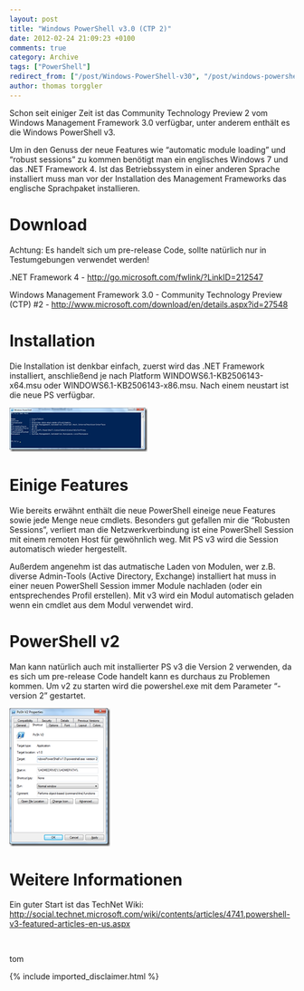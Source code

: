 ```yaml
---
layout: post
title: "Windows PowerShell v3.0 (CTP 2)"
date: 2012-02-24 21:09:23 +0100
comments: true
category: Archive
tags: ["PowerShell"]
redirect_from: ["/post/Windows-PowerShell-v30", "/post/windows-powershell-v30"]
author: thomas torggler
---
```

<!-- more -->
<p>Schon seit einiger Zeit ist das Community Technology Preview 2 vom Windows Management Framework 3.0 verfügbar, unter anderem enthält es die Windows PowerShell v3.</p>  <p>Um in den Genuss der neue Features wie “automatic module loading” und “robust sessions” zu kommen benötigt man ein englisches Windows 7 und das .NET Framework 4. Ist das Betriebssystem in einer anderen Sprache installiert muss man vor der Installation des Management Frameworks das englische Sprachpaket installieren.</p>  <h1>Download</h1>  <p>Achtung: Es handelt sich um pre-release Code, sollte natürlich nur in Testumgebungen verwendet werden!</p>  <p>.NET Framework 4 - <a href="http://go.microsoft.com/fwlink/?LinkID=212547">http://go.microsoft.com/fwlink/?LinkID=212547</a></p>  <p>Windows Management Framework 3.0 - Community Technology Preview (CTP) #2 - <a title="http://www.microsoft.com/download/en/details.aspx?id=27548" href="http://www.microsoft.com/download/en/details.aspx?id=27548">http://www.microsoft.com/download/en/details.aspx?id=27548</a></p>  <h1>Installation</h1>  <p>Die Installation ist denkbar einfach, zuerst wird das .NET Framework installiert, anschließend je nach Platform WINDOWS6.1-KB2506143-x64.msu oder WINDOWS6.1-KB2506143-x86.msu. Nach einem neustart ist die neue PS verfügbar.</p>  <p><a href="/assets/archive/image_371.png"><img style="background-image: none; border-right-width: 0px; margin: 0px; padding-left: 0px; padding-right: 0px; display: inline; border-top-width: 0px; border-bottom-width: 0px; border-left-width: 0px; padding-top: 0px" title="image" border="0" alt="image" src="/assets/archive/image_thumb_369.png" width="244" height="78" /></a></p>  <h1>Einige Features</h1>  <p>Wie bereits erwähnt enthält die neue PowerShell eineige neue Features sowie jede Menge neue cmdlets. Besonders gut gefallen mir die “Robusten Sessions”, verliert man die Netzwerkverbindung ist eine PowerShell Session mit einem remoten Host für gewöhnlich weg. Mit PS v3 wird die Session automatisch wieder hergestellt.</p>  <p>Außerdem angenehm ist das autmatische Laden von Modulen, wer z.B. diverse Admin-Tools (Active Directory, Exchange) installiert hat muss in einer neuen PowerShell Session immer Module nachladen (oder ein entsprechendes Profil erstellen). Mit v3 wird ein Modul automatisch geladen wenn ein cmdlet aus dem Modul verwendet wird.</p>  <h1>PowerShell v2</h1>  <p>Man kann natürlich auch mit installierter PS v3 die Version 2 verwenden, da es sich um pre-release Code handelt kann es durchaus zu Problemen kommen. Um v2 zu starten wird die powershel.exe mit dem Parameter “-version 2” gestartet.</p>  <p><a href="/assets/archive/image_372.png"><img style="background-image: none; border-right-width: 0px; margin: 0px; padding-left: 0px; padding-right: 0px; display: inline; border-top-width: 0px; border-bottom-width: 0px; border-left-width: 0px; padding-top: 0px" title="image" border="0" alt="image" src="/assets/archive/image_thumb_370.png" width="178" height="244" /></a></p>  <h1>Weitere Informationen</h1>  <p>Ein guter Start ist das TechNet Wiki: <a title="http://social.technet.microsoft.com/wiki/contents/articles/4741.powershell-v3-featured-articles-en-us.aspx" href="http://social.technet.microsoft.com/wiki/contents/articles/4741.powershell-v3-featured-articles-en-us.aspx">http://social.technet.microsoft.com/wiki/contents/articles/4741.powershell-v3-featured-articles-en-us.aspx</a></p>  <p>&#160;</p>  <p>tom</p>
{% include imported_disclaimer.html %}
